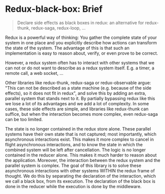 # Redux-black-box: Brief

> Declare side effects as black boxes in redux: an alternative for redux-thunk, redux-saga, redux-loop, ... 



Redux is a powerful way of thinking:
You gather the complete state of your system in one place and you explicitly describe how actions can transform the state of the system.
The advantage of this is that such an implementation is easy to reason about, verify, or even prove to be correct.

However, a redux system often has to interact with other systems that we can not or do not want to describe as a redux system itself. E.g. a timer, a remote call, a web socket, ...

Other libraries like redux-thunk, redux-saga or redux-observable argue: "This can not be described as a state machine (e.g. because of the side effects), so it does not fit in redux", and solve this by adding an extra, parallel system that stands next to it. By partially bypassing redux like this we lose a lot of its advantages and we add a lot of complexity. In some cases, these side effects are simple, and libraries like redux-thunk can suffice, but when the interaction becomes more complex, even redux-saga can be too limited.

The state is no longer contained in the redux store alone. These parallel systems have their own state that is not captured; most importantly, which asynchronous interactions exist. This makes it more complex to cancel in flight asynchronous interactions, and to know the state in which the combined system will be left after cancellation.
The logic is no longer contained in the reducer alone. This makes it much harder to reason about the application. Moreover, the interaction between the redux system and the parallel system is complex.
The goal of this library is to solve these asynchronous interactions with other systems WITHIN the redux frame of thought. We do this by separating the declaration of the interaction, which we call a black box, from its execution. The declaration of the black box is done in the reducer while the execution is done by the middleware.